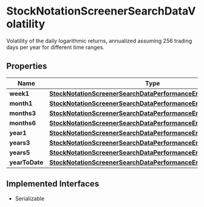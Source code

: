

# StockNotationScreenerSearchDataVolatility

Volatility of the daily logarithmic returns, annualized assuming 256 trading days per year for different time ranges.

## Properties

Name | Type | Description | Notes
------------ | ------------- | ------------- | -------------
**week1** | [**StockNotationScreenerSearchDataPerformanceEndOfDayWeek1**](StockNotationScreenerSearchDataPerformanceEndOfDayWeek1.md) |  |  [optional]
**month1** | [**StockNotationScreenerSearchDataPerformanceEndOfDayMonth1**](StockNotationScreenerSearchDataPerformanceEndOfDayMonth1.md) |  |  [optional]
**months3** | [**StockNotationScreenerSearchDataPerformanceEndOfDayMonths3**](StockNotationScreenerSearchDataPerformanceEndOfDayMonths3.md) |  |  [optional]
**months6** | [**StockNotationScreenerSearchDataPerformanceEndOfDayMonths6**](StockNotationScreenerSearchDataPerformanceEndOfDayMonths6.md) |  |  [optional]
**year1** | [**StockNotationScreenerSearchDataPerformanceEndOfDayYear1**](StockNotationScreenerSearchDataPerformanceEndOfDayYear1.md) |  |  [optional]
**years3** | [**StockNotationScreenerSearchDataPerformanceEndOfDayYears3**](StockNotationScreenerSearchDataPerformanceEndOfDayYears3.md) |  |  [optional]
**years5** | [**StockNotationScreenerSearchDataPerformanceEndOfDayYears5**](StockNotationScreenerSearchDataPerformanceEndOfDayYears5.md) |  |  [optional]
**yearToDate** | [**StockNotationScreenerSearchDataPerformanceEndOfDayYearToDate**](StockNotationScreenerSearchDataPerformanceEndOfDayYearToDate.md) |  |  [optional]


## Implemented Interfaces

* Serializable


